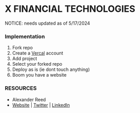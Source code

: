 # X FINANCIAL TECHNOLOGIES

NOTICE: needs updated as of 5/17/2024

### Implementation
1. Fork repo
2. Create a [Vercal](https://vercel.com/) account
3. Add project
4. Select your forked repo
5. Deploy as is (ie dont touch anything)
6. Boom you have a website

### RESOURCES
- Alexander Reed
- [Website](https://xft.framer.website/) | [Twitter](https://twitter.com/amr_080) | [LinkedIn](https://www.linkedin.com/in/alexander-r-57b60416a/)
